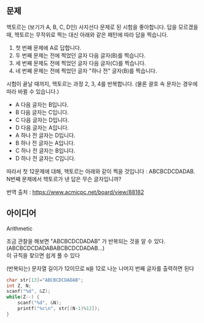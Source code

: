 ## 문제
헥토르는 (보기가 A, B, C, D인) 사지선다 문제로 된 시험을 좋아합니다. 답을 모르겠을 때, 헥토르는 무작위로 찍는 대신 아래와 같은 패턴에 따라 답을 찍습니다.
1. 첫 번째 문제에 A로 답합니다.
2. 두 번째 문제는 전에 찍었던 글자 다음 글자(B)를 찍습니다.
3. 세 번째 문제도 전에 찍었던 글자 다음 글자(C)를 찍습니다.
4. 네 번째 문제는 전에 찍었던 글자 "하나 전" 글자(B)를 찍습니다.

시험이 끝날 때까지, 헥토르는 과정 2, 3, 4를 반복합니다. (물론 괄호 속 문자는 경우에 따라 바뀔 수 있습니다.)
- A 다음 글자는 B입니다.
- B 다음 글자는 C입니다.
- C 다음 글자는 D입니다.
- D 다음 글자는 A입니다.
- A 하나 전 글자는 D입니다.
- B 하나 전 글자는 A입니다.
- C 하나 전 글자는 B입니다.
- D 하나 전 글자는 C입니다.

따라서 첫 12문제에 대해, 헥토르는 아래와 같이 찍을 것입니다 : ABCBCDCDADAB.  
N번째 문제에서 헥토르가 낸 답은 무슨 글자입니까?  
  
번역 출처 : https://www.acmicpc.net/board/view/88182

## 아이디어
Arithmetic  
  
조금 관찰을 해보면 "ABCBCDCDADAB" 가 반복되는 것을 알 수 있다.  
(ABCBCDCDADABABCBCDCDADAB…)  
이 규칙을 찾으면 쉽게 풀 수 있다  
  
(반복되는) 문자열 길이가 12이므로 `N`을 12로 나눈 나머지 번째 글자를 출력하면 된다
```c
char str[13]="ABCBCDCDADAB";
int Z, N;
scanf("%d", &Z);
while(Z--) {
	scanf("%d", &N);
	printf("%c\n", str[(N-1)%12]);
}
```
